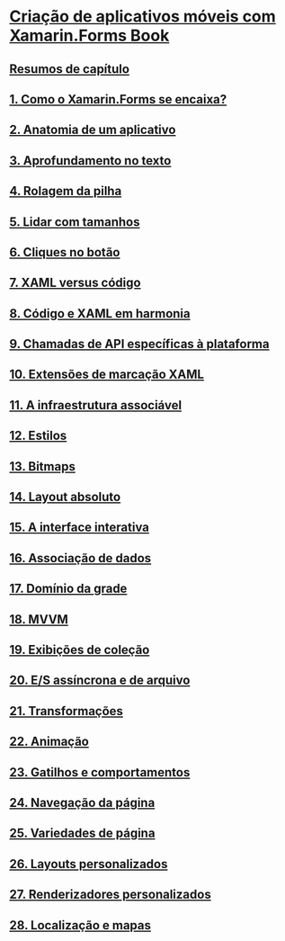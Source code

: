 # [Criação de aplicativos móveis com Xamarin.Forms Book](index.md)
## [Resumos de capítulo](summaries/index.md)
## [1. Como o Xamarin.Forms se encaixa?](summaries/chapter01.md)
## [2. Anatomia de um aplicativo](summaries/chapter02.md)
## [3. Aprofundamento no texto](summaries/chapter03.md)
## [4. Rolagem da pilha](summaries/chapter04.md)
## [5. Lidar com tamanhos](summaries/chapter05.md)
## [6. Cliques no botão](summaries/chapter06.md)
## [7. XAML versus código](summaries/chapter07.md)
## [8. Código e XAML em harmonia](summaries/chapter08.md)
## [9. Chamadas de API específicas à plataforma](summaries/chapter09.md)
## [10. Extensões de marcação XAML](summaries/chapter10.md)
## [11. A infraestrutura associável](summaries/chapter11.md)
## [12. Estilos](summaries/chapter12.md)
## [13. Bitmaps](summaries/chapter13.md)
## [14. Layout absoluto](summaries/chapter14.md)
## [15. A interface interativa](summaries/chapter15.md)
## [16. Associação de dados](summaries/chapter16.md)
## [17. Domínio da grade](summaries/chapter17.md)
## [18. MVVM](summaries/chapter18.md)
## [19. Exibições de coleção](summaries/chapter19.md)
## [20. E/S assíncrona e de arquivo](summaries/chapter20.md)
## [21. Transformações](summaries/chapter21.md)
## [22. Animação](summaries/chapter22.md)
## [23. Gatilhos e comportamentos](summaries/chapter23.md)
## [24. Navegação da página](summaries/chapter24.md)
## [25. Variedades de página](summaries/chapter25.md)
## [26. Layouts personalizados](summaries/chapter26.md)
## [27. Renderizadores personalizados](summaries/chapter27.md)
## [28. Localização e mapas](summaries/chapter28.md)
